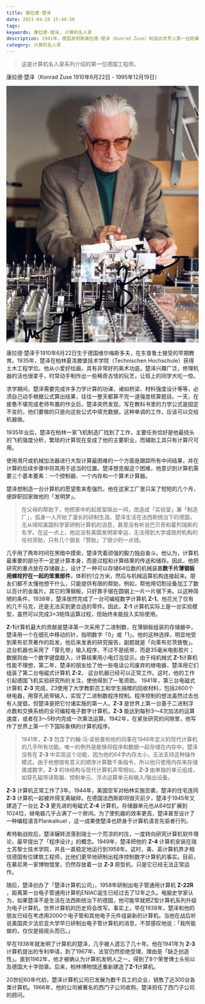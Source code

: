 ```yaml
---
title: 康拉德·楚泽
date: 2021-04-28 15:44:58
tags:
keywords: 康拉德·楚泽, 计算机名人录
description: 1941年，德国发明家康拉德·楚泽（Konrad Zuse）制造出世界上第一台能编程的计算机Z3，因此也被称为现代计算机发明人之一。
category: 计算机名人录
---
```


> 这是计算机名人录系列介绍的第一位德国工程师。

康拉德·楚泽（Konrad Zuse 1910年6月22日 - 1995年12月19日）

![img](20210428-konrad-zuse/zuse_930.jpg)

康拉德·楚泽于1910年6月22日生于德国维尔梅斯多夫，在东普鲁士接受的早期教育。1935年，楚泽在柏林夏洛滕堡技术学院（Technischen Hochschule）获得土木工程学位。他从小爱好绘画，具有非常好的美术功底。楚泽兴趣广泛，修理机器的活也很拿手，时常动手制作出一些稀奇古怪的玩艺，让班上的同学大吃一惊。

求学期间，楚泽需要完成许多力学计算的功课，诸如桥梁、材料强度设计等等，必须自己动手根据公式算出结果，往往一整天都算不完一道强度核算题目。一天，在疲惫不堪完成老师布置的作业后，楚泽突然发现，写在教科书里的力学公式是固定不变的，他们要做的只是向这些公式中填充数据，这种单调的工作，应该可以交给机器做。

1935毕业后，楚泽在柏林一家飞机制造厂找到了工作，主要任务恰好是他最挠头的飞机强度分析，繁琐的计算现在变成了他的主要职业，而辅助工具只有计算尺可用。

使用滑尺或机械加法器进行大型计算最困难的一个方面是跟踪所有中间结果，并在计算的后续步骤中将其用于适当的位置。楚泽想克服这个困难，他意识到计算机需要三个基本要素：一个控制器、一个内存和一个算术计算器。

楚泽想制造一台计算机的愿望愈来愈强烈，他在这家工厂里只呆了短短的几个月，便辞职回家做他的「发明梦」。

> 在父母的帮助下，他把家中的起居室隔出一间，改造成「实验室」兼「制造厂」，孤身一人开始了漫长的研制生涯。楚泽生活在法西斯统治下的德国，无从得知美国科学家研制计算机的消息，甚至没有听说巴贝奇和霍列瑞斯的名字。在这一点上，他远没有美国发明家幸运，无法得到大学或政府机构的任何资助，只有几个朋友「赞助」了很少的一点钱。

几乎用了两年时间在黑暗中摸索，楚泽凭着顽强的毅力独自奋斗。他认为，计算机最重要的部分不一定是计算本身，而是过程和计算结果的传送和储存。因此，他把研究的重点放在存储器上，设计了一种可以存储64位数的机械装置**数千片薄钢板用螺栓拧在一起的笨重部件**，体积约1立方米，然后与机械运算机构连接起来。朋友们都不太懂他想干什么，只能提供有限的帮助，例如，帮他用切割设备加工了数以百计的金属片。其它的薄钢板，只好靠手锯在圆钢上一片一片锯下来。以这种简陋的条件，1938年，楚泽居然完成了一台可编程数字计算机 **Z-1**。他花光了仅有的几千马克，还是无法买到更合适的零件。因此，**Z-1** 计算机实际上是一台实验模型，虽然可以完成3×3矩阵运算过程，但始终未能投入实际使用。

**Z-1**计算机最大的贡献是楚泽第一次采用了二进制数，在薄钢板组装的存储器中，楚泽用一个在细孔中移动的针，指明数字「0」或「1」。他的这种选择，明显地受到莱布尼茨著作的启发，他后来发表的研究报告，副题就是「向莱布尼茨致敬」。这台机器也采用了「穿孔带」输入程序，不过不是纸带，而是35毫米电影胶片；数据则由一个数字键盘敲入，计算结果用小电灯泡显示。由于纯机械式 **Z-1**计算机性能不理想，第二年，楚泽的朋友给了他一些电话公司废弃的继电器，楚泽用它们组装了第二台电磁式计算机 **Z-2**， 这台机器已经可以正常工作。这时，他的工作引起德国飞机实验研究所的关注，使他得到了一笔资助。 1941年，第三台电磁式计算机 **Z-3** 完成，Z3使用了大学教职员工和学生捐赠的回收材料，包括2600个继电器，用穿孔纸带输入，实现了二进制数程序控制。程序控制的想法虽然过去也有人提倡，但楚泽是把它付诸实施的第一人。**Z-3** 是世界上第一台基于二进制浮点数和交换系统的全可编程电子数字计算机，**Z-3** 能达到每秒3～4次加法的运算速度，或者在3～5秒内完成一次乘法运算。1942年，在紧张研究的间隙里，他写作了世界上第一个下国际象棋的计算机程序。

> 1941年，**Z-3** 包含了约翰·冯·诺依曼和他的同事在1946年定义的现代计算机的几乎所有功能。唯一的例外是能够将程序和数据一起存储在内存中。楚泽没有在 **Z-3** 中实现这个功能，因为他的64字内存太小，无法支持这种操作模式。由于他想按有意义的顺序计算数千条指令，所以他只使用内存来存储值或数字。**Z-3** 的块结构与现代计算机非常相似。**Z-3** 由单独的单元组成，如穿孔磁带读取器、控制单元、浮点运算单元和输入/输出设备。

**Z-3** 计算机正常工作了3年。1944年，美国空军对柏林实施空袭，楚泽的住宅连同 **Z-3** 计算机一起被炸得支离破碎。在德国法西斯即将毁灭前夕，楚泽于1945年又建造了一台比 **Z-3** 更先进的电磁式 **Z-4** 计算机，存储器单元也从64位扩展到1024位，继电器几乎占满了一个房间。为了使机器的效率更高，楚泽甚至设计了一种编程语言Plankalkuel ，这一成果使楚泽也跻身于计算机语言先驱者行列。

希特勒战败后，楚泽辗转流落到瑞士一个荒凉的村庄，一度转向研究计算机软件理论，最早提出了「程序设计」的概念。1949年，楚泽把他的 **Z-4** 计算机安装在瑞士苏黎士技术学院，并且一直稳定地运行到1958年。这时，美、英计算机界才相信德国有位建筑工程师，比他们更早地研制出程序控制数字计算机的事实。目前，在慕尼黑一家博物馆里，仍然存放着一台 **Z-3** 原型机，只是它已经无法正常运作。

随后，楚泽创办了「楚泽计算机公司」，1958年研制出电子管通用计算机 **Z-22R** ，距离第一台电子管通用计算机ENIAC诞生已经过去了12年之久。电脑史学家认为，如果楚泽不是生活在法西斯统治下的德国，他可能早就把Z型计算机系列升级为电子计算机，世界计算机的历史将会改写。事实上，早在1938年，楚泽和他的朋友已经在考虑用2000个电子管和其他电子元件组装新的计算机。当他在战后听说美国宾夕法尼亚大学早已研制出电子管计算机的消息，不禁感叹地说：「我所能做的，仅仅是摇摇头而已。」

早在1938年就发明了计算机的楚泽，几乎被人遗忘了几十年。他在1941年为 **Z-3** 计算机提出的专利申请，到了1967年，法官仍然拒绝受理，理由是「缺乏创造性」。直到1962年，他才被确认为计算机发明人之一，得到了8个荣誉博士头衔以及德国大十字勋章。后来，柏林博物馆还重新建造了**Z-1**计算机。

20世纪60年代初，楚泽计算机公司已发展为数千员工的企业，销售了近300台各类计算机。1966年，他的公司被著名的西门子公司收购，楚泽担任了西门子公司的顾问。